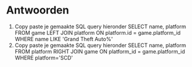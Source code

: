 # Antwoorden

1. Copy paste je gemaakte SQL query hieronder
   SELECT name, platform FROM game LEFT JOIN platform ON platform.id = game.platform_id WHERE name LIKE 'Grand Theft Auto%'
2. Copy paste je gemaakte SQL query hieronder
   SELECT name, platform FROM platform RIGHT JOIN game ON platform_id = game.platform_id WHERE platform='SCD'
